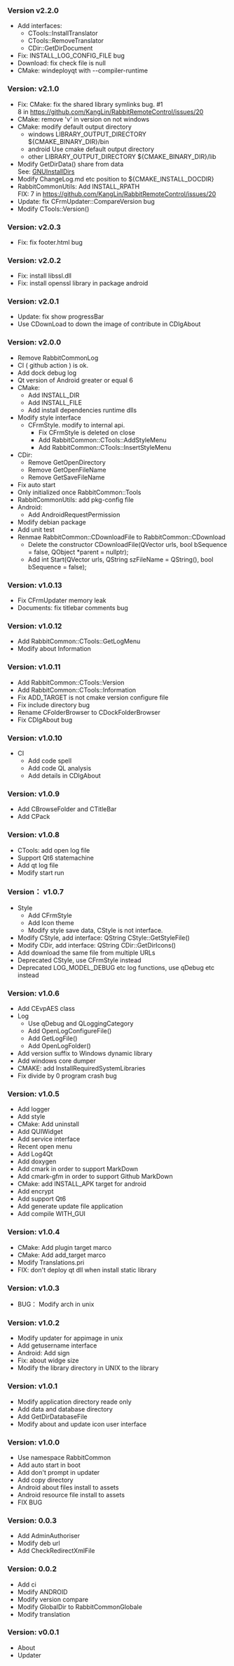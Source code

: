 ### Version v2.2.0
- Add interfaces:
  - CTools::InstallTranslator
  - CTools::RemoveTranslator
  - CDir::GetDirDocument
- Fix: INSTALL_LOG_CONFIG_FILE bug
- Download: fix check file is null
- CMake: windeployqt with --compiler-runtime

### Version: v2.1.0
- Fix: CMake: fix the shared library symlinks bug. #1  
  8 in https://github.com/KangLin/RabbitRemoteControl/issues/20
- CMake: remove 'v' in version on not windows
- CMake: modify default output directory
  - windows
    LIBRARY_OUTPUT_DIRECTORY ${CMAKE_BINARY_DIR}/bin
  - android
    Use cmake default output directory
  - other
    LIBRARY_OUTPUT_DIRECTORY ${CMAKE_BINARY_DIR}/lib
- Modify GetDirData() share from data  
    See: [GNUInstallDirs](https://cmake.org/cmake/help/latest/module/GNUInstallDirs.html#module:GNUInstallDirs)
- Modify ChangeLog.md etc position to ${CMAKE_INSTALL_DOCDIR}
- RabbitCommonUtils: Add INSTALL_RPATH  
  FIX: 7 in https://github.com/KangLin/RabbitRemoteControl/issues/20
- Update: fix CFrmUpdater::CompareVersion bug
- Modify CTools::Version()

### Version: v2.0.3
- Fix: fix footer.html bug

### Version: v2.0.2
- Fix: install libssl.dll
- Fix: install openssl library in package android

### Version: v2.0.1
- Update: fix show progressBar
- Use CDownLoad to down the image of contribute in CDlgAbout

### Version: v2.0.0
- Remove RabbitCommonLog
- CI ( github action ) is ok.
- Add dock debug log
- Qt version of Android greater or equal 6
- CMake:
  - Add INSTALL_DIR
  - Add INSTALL_FILE
  - Add install dependencies runtime dlls
- Modify style interface
  - CFrmStyle. modify to internal api.
    - Fix CFrmStyle is deleted on close
    - Add RabbitCommon::CTools::AddStyleMenu
    - Add RabbitCommon::CTools::InsertStyleMenu
- CDir:
  - Remove GetOpenDirectory
  - Remove GetOpenFileName
  - Remove GetSaveFileName
- Fix auto start
- Only initialized once RabbitCommon::Tools
- RabbitCommonUtils: add pkg-config file
- Android:
  - Add AndroidRequestPermission
- Modify debian package
- Add unit test
- Renmae RabbitCommon::CDownloadFile to RabbitCommon::CDownload
  - Delete the constructor CDownloadFile(QVector<QUrl> urls, bool bSequence = false, QObject *parent = nullptr);
  - Add int Start(QVector<QUrl> urls, QString szFileName = QString(), bool bSequence = false);

### Version: v1.0.13
- Fix CFrmUpdater memory leak
- Documents: fix titlebar comments bug

### Version: v1.0.12
- Add RabbitCommon::CTools::GetLogMenu
- Modify about Information

### Version: v1.0.11

- Add RabbitCommon::CTools::Version
- Add RabbitCommon::CTools::Information
- Fix ADD_TARGET is not cmake version configure file
- Fix include directory bug
- Rename CFolderBrowser to CDockFolderBrowser
- Fix CDlgAbout bug

### Version: v1.0.10

- CI
  - Add code spell
  - Add code QL analysis
  - Add details in CDlgAbout

### Version: v1.0.9

- Add CBrowseFolder and CTitleBar
- Add CPack

### Version: v1.0.8

- CTools: add open log file
- Support Qt6 statemachine
- Add qt log file
- Modify start run

### Version： v1.0.7

- Style
  - Add CFrmStyle
  - Add Icon theme
  - Modify style save data, CStyle is not interface.
- Modify CStyle, add interface: QString CStyle::GetStyleFile()
- Modify CDir, add interface: QString CDir::GetDirIcons()
- Add download the same file from multiple URLs
- Deprecated CStyle, use CFrmStyle instead
- Deprecated LOG_MODEL_DEBUG etc log functions, use qDebug etc instead

### Version: v1.0.6

- Add CEvpAES class
- Log
  - Use qDebug and QLoggingCategory
  - Add OpenLogConfigureFile()
  - Add GetLogFile()
  - Add OpenLogFolder()
- Add version suffix to Windows dynamic library
- Add windows core dumper
- CMAKE: add InstallRequiredSystemLibraries
- Fix divide by 0 program crash bug

### Version: v1.0.5
- Add logger
- Add style
- CMake: Add uninstall
- Add QUIWidget
- Add service interface
- Recent open menu
- Add Log4Qt
- Add doxygen
- Add cmark in order to support MarkDown
- Add cmark-gfm in order to support Github MarkDown
- CMake: add INSTALL_APK target for android
- Add encrypt
- Add support Qt6
- Add generate update file application
- Add compile WITH_GUI

### Version: v1.0.4
- CMake: Add plugin target marco
- CMake: Add add_target marco
- Modify Translations.pri
- FIX: don't deploy qt dll when install static library

### Version: v1.0.3
- BUG： Modify arch in unix

### Version: v1.0.2
- Modify updater for appimage in unix
- Add getusername interface
- Android: Add sign
- Fix: about widge size
- Modify the library directory in UNIX to the library

### Version: v1.0.1
- Modify application directory reade only
- Add data and database directory
- Add GetDirDatabaseFile
- Modify about and update icon user interface

### Version: v1.0.0
- Use namespace RabbitCommon
- Add auto start in boot
- Add don't prompt in updater
- Add copy directory
- Android about files install to assets 
- Android resource file install to assets 
- FIX BUG

### Version: 0.0.3
- Add AdminAuthoriser
- Modify deb url
- Add CheckRedirectXmlFile

### Version: 0.0.2
- Add ci
- Modify ANDROID
- Modify version compare
- Modify GlobalDir to RabbitCommonGlobale
- Modify translation

### Version: v0.0.1
- About
- Updater
